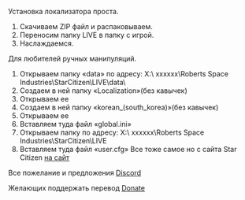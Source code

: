 Установка локализатора проста. 
1.	Скачиваем ZIP файл и распаковываем.
2.	Переносим папку LIVE в папку с игрой.
3.	Наслаждаемся.

Для любителей ручных манипуляций.
1. Открываем папку «data» по адресу: Х:\ хххххх\Roberts Space Industries\StarCitizen\LIVE\data\
2. Создаем в ней папку «Localization»(без кавычек)
3. Открываем ее
4. Создаем в ней папку «korean_(south_korea)»(без кавычек)
5. Открываем ее
6. Вставляем туда файл «global.ini»
7. Открываем папку по адресу: Х:\ хххххх\Roberts Space Industries\StarCitizen\LIVE
8. Вставляем туда файл «user.cfg»
    Все тоже самое но с сайта Star Citizen [на сайт](https://robertsspaceindustries.com/spectrum/community/SC/forum/1/thread/star-citizen-community-localization-update)

 Все пожелание и предложения  [Discord](https://discord.gg/t4XGgrRD)

Желающих поддержать перевод [Donate](https://www.donationalerts.com/r/andor_city)
